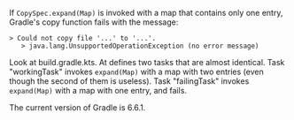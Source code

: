 If `CopySpec.expand(Map)` is invoked with a map that contains only one entry, Gradle's copy function fails with the message:
```
> Could not copy file '...' to '...'.
   > java.lang.UnsupportedOperationException (no error message)
```

Look at build.gradle.kts. At defines two tasks that are almost identical. 
Task "workingTask" invokes `expand(Map)` with a map with two entries (even though the second of them is useless).
Task "failingTask" invokes `expand(Map)` with a map with one entry, and fails.

The current version of Gradle is 6.6.1.
